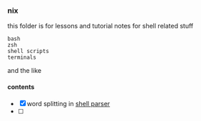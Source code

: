 ### nix
this folder is for lessons and tutorial notes for shell related stuff

	bash
	zsh
	shell scripts
	terminals

and the like

#### contents

- [x] word splitting in [shell parser](http://mywiki.wooledge.org/WordSplitting)
- [ ] 
